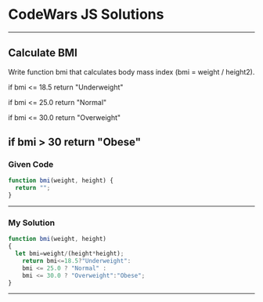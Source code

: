 # CodeWars JS Solutions

---

## Calculate BMI

Write function bmi that calculates body mass index (bmi = weight / height2).

if bmi <= 18.5 return "Underweight"

if bmi <= 25.0 return "Normal"

if bmi <= 30.0 return "Overweight"

if bmi > 30 return "Obese"
---

### Given Code


```js
function bmi(weight, height) {
  return "";
}
```

---

### My Solution 


```js
function bmi(weight, height) 
{
  let bmi=weight/(height*height);
    return bmi<=18.5?"Underweight":
    bmi <= 25.0 ? "Normal" :
    bmi <= 30.0 ? "Overweight":"Obese";
}
```


---

